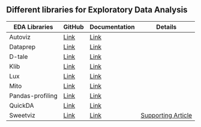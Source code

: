 ## Different libraries for Exploratory Data Analysis

|EDA Libraries     |GitHub                                             |Documentation                                                |Details        |
|------------------|---------------------------------------------------|-------------------------------------------------------------|-------------- |
|Autoviz	         |[Link](https://github.com/AutoViML/AutoViz)        |[Link](https://autoviz.readthedocs.io/en/latest/)            |               |        
|Dataprep          |[Link](https://github.com/sfu-db/dataprep)         |[Link](https://docs.dataprep.ai/)                            |
|D-tale            |[Link](https://github.com/man-group/dtale)         |[Link](https://dtale.readthedocs.io/en/latest/dtale.html)    |
|Klib              |[Link](https://github.com/akanz1/klib)             |[Link](https://klib.readthedocs.io/en/latest/)               |
|Lux               |[Link](https://github.com/lux-org/lux)             |[Link](https://lux-api.readthedocs.io/en/latest/)            |
|Mito              |[Link](https://github.com/mito-ds/monorepo)        |[Link](https://docs.trymito.io/)                             |
|Pandas-profiling  |[Link](https://github.com/ydataai/pandas-profiling)|[Link](https://pandas-profiling.ydata.ai/docs/master/index.html)|
|QuickDA           |[Link](https://github.com/sid-the-coder/QuickDA)   |[Link](https://openbase.com/python/quickda/documentation)    |
|Sweetviz          |[Link](https://github.com/fbdesignpro/sweetviz)    |[Link](https://pypi.org/project/sweetviz/)                   |[Supporting Article](https://towardsdatascience.com/powerful-eda-exploratory-data-analysis-in-just-two-lines-of-code-using-sweetviz-6c943d32f34)|

